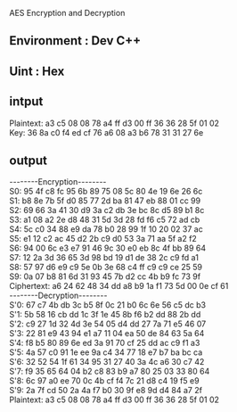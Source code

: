 AES Encryption and Decryption
## Environment : Dev C++
## Uint : Hex

## intput
<AES Encryption>
Plaintext: a3 c5 08 08 78 a4 ff d3 00 ff 36 36 28 5f 01 02<br>
Key: 36 8a c0 f4 ed cf 76 a6 08 a3 b6 78 31 31 27 6e<br>
  
## output
--------Encryption--------<br>
S0: 95 4f c8 fc 95 6b 89 75 08 5c 80 4e 19 6e 26 6c<br>
S1: b8 8e 7b 5f d0 85 77 2d ba 81 47 eb 88 01 cc 99<br>
S2: 69 66 3a 41 30 d9 3a c2 db 3e bc 8c d5 89 b1 8c<br>
S3: a1 08 a2 2e d8 48 31 5d 3d 28 fd f6 c5 72 ad cb<br>
S4: 5c c0 34 88 e9 da 78 b0 28 99 1f 10 20 02 37 ac<br>
S5: e1 12 c2 ac 45 d2 2b c9 d0 53 3a 71 aa 5f a2 f2<br>
S6: 94 00 6c e3 e7 91 46 9c 30 e0 eb 8c 4f bb 89 64<br>
S7: 12 2a 3d 36 65 3d 98 bd 19 d1 de 38 2c c9 fd a1<br>
S8: 57 97 d6 e9 c9 5e 0b 3e 68 c4 ff c9 c9 ce 25 59<br>
S9: 0a 07 b8 81 6d 31 93 45 7b d2 cc 4b b9 fc 73 9f<br>
Ciphertext: a6 24 62 48 34 dd a8 b9 1a f1 73 5d 00 0e cf 61<br>
--------Decryption--------<br>
S'0: 67 c7 4b db 3c b5 8f 0c 21 b0 6c 6e 56 c5 dc b3<br>
S'1: 5b 58 16 cb dd 1c 3f 1e 45 8b f6 b2 dd 88 2b dd<br>
S'2: c9 27 1d 32 4d 3e 54 05 d4 dd 27 7a 71 e5 46 07<br>
S'3: 22 81 e9 43 94 e1 a7 11 04 ea 50 de 84 63 5a 64<br>
S'4: f8 b5 80 89 6e ed 3a 91 70 cf 25 dd ac c9 f1 a3<br>
S'5: 4a 57 c0 91 1e ee 9a c4 34 77 18 e7 b7 ba bc ca<br>
S'6: 32 52 54 1f 61 34 95 31 27 40 3a 4c a6 30 c7 42<br>
S'7: f9 35 65 64 04 b2 c8 83 b9 a7 80 25 03 33 80 64<br>
S'8: 6c 97 a0 ee 70 0c 4b cf f4 7c 21 d8 c4 19 f5 e9<br>
S'9: 2a 7f cd 50 2a 4a f7 b0 30 9f e8 9d d4 84 a7 2f<br>
Plaintext: a3 c5 08 08 78 a4 ff d3 00 ff 36 36 28 5f 01 02<br>

